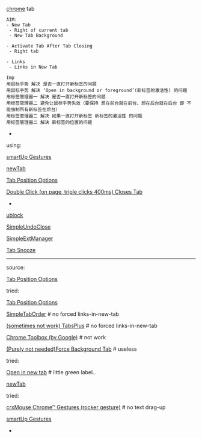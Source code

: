 
[chrome](https://portableapps.com/apps/internet/google_chrome_portable) tab

```
AIM:
- New Tab
 - Right of current tab
 - New Tab Background
 
- Activate Tab After Tab Closing
 - Right tab
 
- Links
 - Links in New Tab

```
```
Imp
用鼠标手势 解决 是否一直打开新标签的问题 
用鼠标手势 解决 ‘Open in background or foreground’(新标签的激活性) 的问题 
用标签管理器一 解决 是否一直打开新标签的问题 
用标签管理器二 避免让鼠标手势失效（要保持 想在前台就在前台、想在后台就在后台 即 不能强制所有新标签在后台） 
用标签管理器二 解决 如果一直打开新标签 新标签的激活性 的问题 
用标签管理器二 解决 新标签的位置的问题 
```


-

using:

[smartUp Gestures](https://chrome.google.com/webstore/detail/smartup-gestures/bgjfekefhjemchdeigphccilhncnjldn)

[newTab](https://chrome.google.com/webstore/detail/newtab/fphdhcblnidcioeanhhfcnjjddennkip)

[Tab Position Options](https://chrome.google.com/webstore/detail/tab-position-options/fjccjnfkdkdmjohojoggodkigkjkkjhl)

[Double Click (on page, triple clicks 400ms) Closes Tab](https://chrome.google.com/webstore/detail/double-click-closes-tab/megplcpdkmjjoondippkedoaidkeikcm)

-

[ublock](https://chrome.google.com/webstore/detail/ublock-origin/cjpalhdlnbpafiamejdnhcphjbkeiagm)

[SimpleUndoClose](https://chrome.google.com/webstore/detail/simpleundoclose/emhohdghchmjepmigjojkehidlielknj)

[SimpleExtManager](https://chrome.google.com/webstore/detail/simpleextmanager/kniehgiejgnnpgojkdhhjbgbllnfkfdk)

[Tab Snooze](https://chrome.google.com/webstore/detail/tab-snooze/pdiebiamhaleloakpcgmpnenggpjbcbm)

<hr>

source:

[Tab Position Options](https://chrome.google.com/webstore/detail/tab-position-options/fjccjnfkdkdmjohojoggodkigkjkkjhl)

tried:

[Tab Position Options](https://chrome.google.com/webstore/detail/tab-position-options/fjccjnfkdkdmjohojoggodkigkjkkjhl)

[SimpleTabOrder](https://chrome.google.com/webstore/detail/simpletaborder/cekafjbmkfofacenifehbglhmajimhjf) # no forced links-in-new-tab

[(sometimes not work) TabsPlus](https://chrome.google.com/webstore/detail/tabsplus/nikomkkhhpfoeamojhhgpfkpkdlfhfii) # no forced links-in-new-tab

[Chrome Toolbox (by Google)](https://chrome.google.com/webstore/detail/chrome-toolbox-by-google/fjccknnhdnkbanjilpjddjhmkghmachn/related) # not work

[(Purely not needed)Force Background Tab](https://chrome.google.com/webstore/detail/force-background-tab/gidlfommnbibbmegmgajdbikelkdcmcl) # useless

tried:

[Open in new tab](https://chrome.google.com/webstore/detail/open-in-new-tab/aoilcbjfkbdplcfglkiedhefcomondlk) # little green label..

[newTab](https://chrome.google.com/webstore/detail/newtab/fphdhcblnidcioeanhhfcnjjddennkip)

tried:

[crxMouse Chrome™ Gestures (rocker gesture)](https://chrome.google.com/webstore/detail/crxmouse-chrome-gestures/jlgkpaicikihijadgifklkbpdajbkhjo) # no text drag-up

[smartUp Gestures](https://chrome.google.com/webstore/detail/smartup-gestures/bgjfekefhjemchdeigphccilhncnjldn)


-
